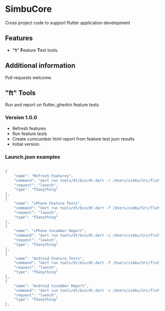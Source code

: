 # SimbuCore

Cross project code to support flutter application development

## Features

* "ft" **F**eature **T**est tools.

## Additional information

Pull requests welcome.

## "ft" Tools

Run and report on flutter_gherkin feature tests

### Version 1.0.0

* Refresh features
* Run feature tests
* Create cumcumber html report from feature test json results
* Initial version.

### Launch.json examples

```dart

{
    "name": "Refresh Features",
    "command": "dart run tools/dt/bin/dt.dart -r /Users/simbu/Src/flutter/digestableme", 
    "request": "launch",
    "type": "f5anything"
},
{
    "name": "iPhone Feature Tests",
    "command": "dart run tools/dt/bin/dt.dart -f /Users/simbu/Src/flutter/myProjectName 0A2BDB91-D9C7-4897-94EA-C48A499CCE19", 
    "request": "launch",
    "type": "f5anything"
},
{
    "name": "iPhone Cucumber Report",
    "command": "dart run tools/dt/bin/dt.dart -c /Users/simbu/Src/flutter/myProjectName B7A5F50E-DA94-49D0-913F-698AF846365D", 
    "request": "launch",
    "type": "f5anything"
},
{
    "name": "Android Feature Tests",
    "command": "dart run tools/dt/bin/dt.dart -f /Users/simbu/Src/flutter/myProjectName pixel5", 
    "request": "launch",
    "type": "f5anything"
},
{
    "name": "Android Cucumber Report",
    "command": "dart run tools/dt/bin/dt.dart -c /Users/simbu/Src/flutter/myProjectName pixel5", 
    "request": "launch",
    "type": "f5anything"
},

```
